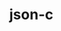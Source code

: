 ---
title: "json-c"
layout: cache
categories: [package, develop-2024-02-18]
meta: {"versions": ["0.16"], "compilers": ["apple-clang@=15.0.0", "gcc@=11.1.0", "gcc@=11.4.0", "gcc@=7.5.0", "gcc@=9.4.0", "oneapi@=2024.0.0"], "oss": ["ubuntu18.04", "ubuntu20.04", "ubuntu22.04", "ventura"], "platforms": ["darwin", "linux"], "targets": ["aarch64", "neoverse_v1", "neoverse_v2", "ppc64le", "x86_64_v3"], "stacks": ["data-vis-sdk", "e4s", "e4s-neoverse-v2", "e4s-neoverse_v1", "e4s-oneapi", "e4s-power", "ml-darwin-aarch64-mps", "ml-linux-x86_64-cpu", "ml-linux-x86_64-cuda", "radiuss", "root", "tutorial"], "num_specs": 10, "num_specs_by_stack": {"root": 10, "ml-darwin-aarch64-mps": 1, "radiuss": 1, "e4s-neoverse_v1": 1, "e4s-power": 1, "data-vis-sdk": 2, "e4s": 1, "e4s-neoverse-v2": 1, "ml-linux-x86_64-cpu": 1, "tutorial": 1, "ml-linux-x86_64-cuda": 1, "e4s-oneapi": 1}}
spec_details: [{"hash": "2rlb2o6ngygf2x5thd6oesohcacb6kju", "compiler": "apple-clang@=15.0.0", "versions": ["0.16"], "os": "ventura", "platform": "darwin", "target": "aarch64", "variants": ["build_system=cmake", "build_type=Release", "generator=make", "~ipo"], "stacks": ["root", "ml-darwin-aarch64-mps"], "size": "-", "tarball": "https://binaries.spack.io/develop-2024-02-18/build_cache/darwin-ventura-aarch64/apple-clang-15.0.0/json-c-0.16/darwin-ventura-aarch64-apple-clang-15.0.0-json-c-0.16-2rlb2o6ngygf2x5thd6oesohcacb6kju.spack"}, {"hash": "y2gcm42f3rcjswfzvow6ucye72t63rlm", "compiler": "gcc@=7.5.0", "versions": ["0.16"], "os": "ubuntu18.04", "platform": "linux", "target": "x86_64_v3", "variants": ["build_system=cmake", "build_type=Release", "generator=make", "~ipo"], "stacks": ["root", "radiuss"], "size": "-", "tarball": "https://binaries.spack.io/develop-2024-02-18/build_cache/linux-ubuntu18.04-x86_64_v3/gcc-7.5.0/json-c-0.16/linux-ubuntu18.04-x86_64_v3-gcc-7.5.0-json-c-0.16-y2gcm42f3rcjswfzvow6ucye72t63rlm.spack"}, {"hash": "7savrfsxkezq74jt2kmmsusxvmajf6js", "compiler": "gcc@=11.4.0", "versions": ["0.16"], "os": "ubuntu20.04", "platform": "linux", "target": "neoverse_v1", "variants": ["build_system=cmake", "build_type=Release", "generator=make", "~ipo"], "stacks": ["root", "e4s-neoverse_v1"], "size": "-", "tarball": "https://binaries.spack.io/develop-2024-02-18/build_cache/linux-ubuntu20.04-neoverse_v1/gcc-11.4.0/json-c-0.16/linux-ubuntu20.04-neoverse_v1-gcc-11.4.0-json-c-0.16-7savrfsxkezq74jt2kmmsusxvmajf6js.spack"}, {"hash": "6fjn43f7fudgohyybgx6nskdoil62ljj", "compiler": "gcc@=9.4.0", "versions": ["0.16"], "os": "ubuntu20.04", "platform": "linux", "target": "ppc64le", "variants": ["build_system=cmake", "build_type=Release", "generator=make", "~ipo"], "stacks": ["root", "e4s-power"], "size": "-", "tarball": "https://binaries.spack.io/develop-2024-02-18/build_cache/linux-ubuntu20.04-ppc64le/gcc-9.4.0/json-c-0.16/linux-ubuntu20.04-ppc64le-gcc-9.4.0-json-c-0.16-6fjn43f7fudgohyybgx6nskdoil62ljj.spack"}, {"hash": "th5i4ee4dy7yfozfpsty3ip4xpr67csz", "compiler": "gcc@=11.1.0", "versions": ["0.16"], "os": "ubuntu20.04", "platform": "linux", "target": "x86_64_v3", "variants": ["build_system=cmake", "build_type=Release", "generator=make", "~ipo"], "stacks": ["root", "data-vis-sdk"], "size": "-", "tarball": "https://binaries.spack.io/develop-2024-02-18/build_cache/linux-ubuntu20.04-x86_64_v3/gcc-11.1.0/json-c-0.16/linux-ubuntu20.04-x86_64_v3-gcc-11.1.0-json-c-0.16-th5i4ee4dy7yfozfpsty3ip4xpr67csz.spack"}, {"hash": "7fzkbyhfe5qz5qy6zpmeumkfs3hxfe5g", "compiler": "gcc@=11.1.0", "versions": ["0.16"], "os": "ubuntu20.04", "platform": "linux", "target": "x86_64_v3", "variants": ["build_system=cmake", "build_type=Release", "generator=make", "~ipo"], "stacks": ["root", "data-vis-sdk"], "size": "-", "tarball": "https://binaries.spack.io/develop-2024-02-18/build_cache/linux-ubuntu20.04-x86_64_v3/gcc-11.1.0/json-c-0.16/linux-ubuntu20.04-x86_64_v3-gcc-11.1.0-json-c-0.16-7fzkbyhfe5qz5qy6zpmeumkfs3hxfe5g.spack"}, {"hash": "g2o6uvmuk6omayisbnfklavb3vzuo5vf", "compiler": "gcc@=11.4.0", "versions": ["0.16"], "os": "ubuntu20.04", "platform": "linux", "target": "x86_64_v3", "variants": ["build_system=cmake", "build_type=Release", "generator=make", "~ipo"], "stacks": ["root", "e4s"], "size": "-", "tarball": "https://binaries.spack.io/develop-2024-02-18/build_cache/linux-ubuntu20.04-x86_64_v3/gcc-11.4.0/json-c-0.16/linux-ubuntu20.04-x86_64_v3-gcc-11.4.0-json-c-0.16-g2o6uvmuk6omayisbnfklavb3vzuo5vf.spack"}, {"hash": "hkaysufv4fmpskfnk3nwrnfve5jh7shm", "compiler": "gcc@=11.4.0", "versions": ["0.16"], "os": "ubuntu22.04", "platform": "linux", "target": "neoverse_v2", "variants": ["build_system=cmake", "build_type=Release", "generator=make", "~ipo"], "stacks": ["e4s-neoverse-v2", "root"], "size": "-", "tarball": "https://binaries.spack.io/develop-2024-02-18/build_cache/linux-ubuntu22.04-neoverse_v2/gcc-11.4.0/json-c-0.16/linux-ubuntu22.04-neoverse_v2-gcc-11.4.0-json-c-0.16-hkaysufv4fmpskfnk3nwrnfve5jh7shm.spack"}, {"hash": "3hxusfaw7cxtzwld3m63koag7tkmpuiz", "compiler": "gcc@=11.4.0", "versions": ["0.16"], "os": "ubuntu22.04", "platform": "linux", "target": "x86_64_v3", "variants": ["build_system=cmake", "build_type=Release", "generator=make", "~ipo"], "stacks": ["ml-linux-x86_64-cpu", "tutorial", "ml-linux-x86_64-cuda", "root"], "size": "-", "tarball": "https://binaries.spack.io/develop-2024-02-18/build_cache/linux-ubuntu22.04-x86_64_v3/gcc-11.4.0/json-c-0.16/linux-ubuntu22.04-x86_64_v3-gcc-11.4.0-json-c-0.16-3hxusfaw7cxtzwld3m63koag7tkmpuiz.spack"}, {"hash": "2eonlmekl3mvcj2mi43haezgwbbndux5", "compiler": "oneapi@=2024.0.0", "versions": ["0.16"], "os": "ubuntu22.04", "platform": "linux", "target": "x86_64_v3", "variants": ["build_system=cmake", "build_type=Release", "generator=make", "~ipo"], "stacks": ["e4s-oneapi", "root"], "size": "-", "tarball": "https://binaries.spack.io/develop-2024-02-18/build_cache/linux-ubuntu22.04-x86_64_v3/oneapi-2024.0.0/json-c-0.16/linux-ubuntu22.04-x86_64_v3-oneapi-2024.0.0-json-c-0.16-2eonlmekl3mvcj2mi43haezgwbbndux5.spack"}]
---